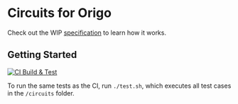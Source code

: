 # Circuits for Origo 

Check out the WIP [specification](https://docs.thezwift.com/technical-details/architecture/origo-tls-oracle) to learn how it works.

## Getting Started

[![CI Build & Test](https://github.com/opex-research/origo-zkp/blob/main/.github/workflows/go.yml/badge.svg)](https://github.com/opex-research/origo-zkp/blob/main/.github/workflows/go.yml)

To run the same tests as the CI, run ``./test.sh``, which executes all test cases in the ``/circuits`` folder.